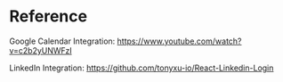 # Reference
Google Calendar Integration: https://www.youtube.com/watch?v=c2b2yUNWFzI

LinkedIn Integration: https://github.com/tonyxu-io/React-Linkedin-Login